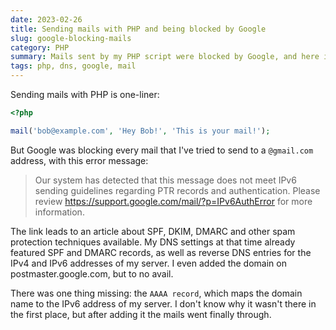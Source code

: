 ```yaml
---
date: 2023-02-26
title: Sending mails with PHP and being blocked by Google
slug: google-blocking-mails
category: PHP
summary: Mails sent by my PHP script were blocked by Google, and here is why.
tags: php, dns, google, mail
---
```


Sending mails with PHP is one-liner:

```php
<?php

mail('bob@example.com', 'Hey Bob!', 'This is your mail!');
```

But Google was blocking every mail that I've tried to send to a `@gmail.com` address, with this error message:


> Our system has detected that this message does not meet IPv6 sending guidelines regarding PTR records and authentication. Please review  https://support.google.com/mail/?p=IPv6AuthError for more information.

The link leads to an article about SPF, DKIM, DMARC and other spam protection techniques available. My DNS settings at that time already featured SPF and DMARC records, as well as reverse DNS entries for the IPv4 and IPv6 addresses of my server. I even added the domain on postmaster.google.com, but to no avail.

There was one thing missing: the `AAAA record`, which maps the domain name to the IPv6 address of my server. I don't know why it wasn't there in the first place, but after adding it the mails went finally through.
